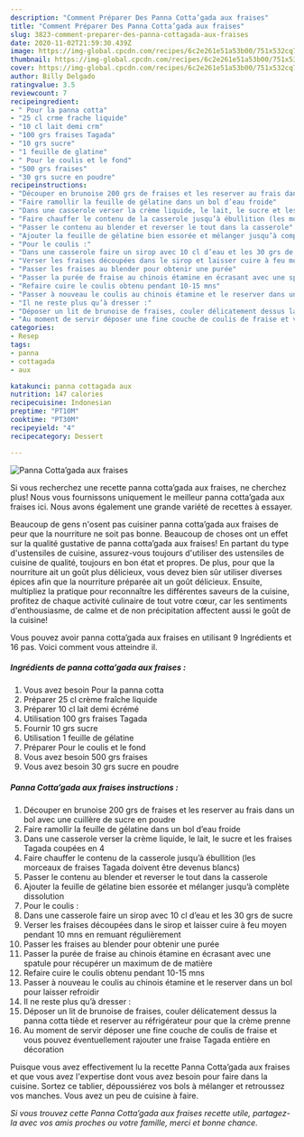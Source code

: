 ```yaml
---
description: "Comment Préparer Des Panna Cotta’gada aux fraises"
title: "Comment Préparer Des Panna Cotta’gada aux fraises"
slug: 3823-comment-preparer-des-panna-cottagada-aux-fraises
date: 2020-11-02T21:59:30.439Z
image: https://img-global.cpcdn.com/recipes/6c2e261e51a53b00/751x532cq70/panna-cottagada-aux-fraises-photo-principale-de-la-recette.jpg
thumbnail: https://img-global.cpcdn.com/recipes/6c2e261e51a53b00/751x532cq70/panna-cottagada-aux-fraises-photo-principale-de-la-recette.jpg
cover: https://img-global.cpcdn.com/recipes/6c2e261e51a53b00/751x532cq70/panna-cottagada-aux-fraises-photo-principale-de-la-recette.jpg
author: Billy Delgado
ratingvalue: 3.5
reviewcount: 7
recipeingredient:
- " Pour la panna cotta"
- "25 cl crme frache liquide"
- "10 cl lait demi crm"
- "100 grs fraises Tagada"
- "10 grs sucre"
- "1 feuille de glatine"
- " Pour le coulis et le fond"
- "500 grs fraises"
- "30 grs sucre en poudre"
recipeinstructions:
- "Découper en brunoise 200 grs de fraises et les reserver au frais dans un bol avec une cuillère de sucre en poudre"
- "Faire ramollir la feuille de gélatine dans un bol d’eau froide"
- "Dans une casserole verser la crème liquide, le lait, le sucre et les fraises Tagada coupées en 4"
- "Faire chauffer le contenu de la casserole jusqu’à ébullition (les morceaux de fraises Tagada doivent être devenus blancs)"
- "Passer le contenu au blender et reverser le tout dans la casserole"
- "Ajouter la feuille de gélatine bien essorée et mélanger jusqu’à complète dissolution"
- "Pour le coulis :"
- "Dans une casserole faire un sirop avec 10 cl d’eau et les 30 grs de sucre"
- "Verser les fraises découpées dans le sirop et laisser cuire à feu moyen pendant 10 mns en remuant régulièrement"
- "Passer les fraises au blender pour obtenir une purée"
- "Passer la purée de fraise au chinois étamine en écrasant avec une spatule pour récupérer un maximum de de matière"
- "Refaire cuire le coulis obtenu pendant 10-15 mns"
- "Passer à nouveau le coulis au chinois étamine et le reserver dans un bol pour laisser refroidir"
- "Il ne reste plus qu’à dresser :"
- "Déposer un lit de brunoise de fraises, couler délicatement dessus la panna cotta tiède et reserver au réfrigérateur pour que la crème prenne"
- "Au moment de servir déposer une fine couche de coulis de fraise et vous pouvez éventuellement rajouter une fraise Tagada entière en décoration"
categories:
- Resep
tags:
- panna
- cottagada
- aux

katakunci: panna cottagada aux 
nutrition: 147 calories
recipecuisine: Indonesian
preptime: "PT10M"
cooktime: "PT30M"
recipeyield: "4"
recipecategory: Dessert

---
```



![Panna Cotta’gada aux fraises](https://img-global.cpcdn.com/recipes/6c2e261e51a53b00/751x532cq70/panna-cottagada-aux-fraises-photo-principale-de-la-recette.jpg)

Si vous recherchez une recette panna cotta’gada aux fraises, ne cherchez plus! Nous vous fournissons uniquement le meilleur panna cotta’gada aux fraises ici. Nous avons également une grande variété de recettes à essayer.

Beaucoup de gens n'osent pas cuisiner panna cotta’gada aux fraises de peur que la nourriture ne soit pas bonne. Beaucoup de choses ont un effet sur la qualité gustative de panna cotta’gada aux fraises! En partant du type d'ustensiles de cuisine, assurez-vous toujours d'utiliser des ustensiles de cuisine de qualité, toujours en bon état et propres. De plus, pour que la nourriture ait un goût plus délicieux, vous devez bien sûr utiliser diverses épices afin que la nourriture préparée ait un goût délicieux. Ensuite, multipliez la pratique pour reconnaître les différentes saveurs de la cuisine, profitez de chaque activité culinaire de tout votre cœur, car les sentiments d'enthousiasme, de calme et de non précipitation affectent aussi le goût de la cuisine!

<!--inarticleads1-->

Vous pouvez avoir panna cotta’gada aux fraises en utilisant 9 Ingrédients et 16 pas. Voici comment vous atteindre il.

##### Ingrédients de panna cotta’gada aux fraises :

1. Vous avez besoin  Pour la panna cotta
1. Préparer 25 cl crème fraîche liquide
1. Préparer 10 cl lait demi écrémé
1. Utilisation 100 grs fraises Tagada
1. Fournir 10 grs sucre
1. Utilisation 1 feuille de gélatine
1. Préparer  Pour le coulis et le fond
1. Vous avez besoin 500 grs fraises
1. Vous avez besoin 30 grs sucre en poudre




<!--inarticleads2-->

##### Panna Cotta’gada aux fraises instructions :

1. Découper en brunoise 200 grs de fraises et les reserver au frais dans un bol avec une cuillère de sucre en poudre
1. Faire ramollir la feuille de gélatine dans un bol d’eau froide
1. Dans une casserole verser la crème liquide, le lait, le sucre et les fraises Tagada coupées en 4
1. Faire chauffer le contenu de la casserole jusqu’à ébullition (les morceaux de fraises Tagada doivent être devenus blancs)
1. Passer le contenu au blender et reverser le tout dans la casserole
1. Ajouter la feuille de gélatine bien essorée et mélanger jusqu’à complète dissolution
1. Pour le coulis :
1. Dans une casserole faire un sirop avec 10 cl d’eau et les 30 grs de sucre
1. Verser les fraises découpées dans le sirop et laisser cuire à feu moyen pendant 10 mns en remuant régulièrement
1. Passer les fraises au blender pour obtenir une purée
1. Passer la purée de fraise au chinois étamine en écrasant avec une spatule pour récupérer un maximum de de matière
1. Refaire cuire le coulis obtenu pendant 10-15 mns
1. Passer à nouveau le coulis au chinois étamine et le reserver dans un bol pour laisser refroidir
1. Il ne reste plus qu’à dresser :
1. Déposer un lit de brunoise de fraises, couler délicatement dessus la panna cotta tiède et reserver au réfrigérateur pour que la crème prenne
1. Au moment de servir déposer une fine couche de coulis de fraise et vous pouvez éventuellement rajouter une fraise Tagada entière en décoration




<!--inarticleads1-->

<p>
Puisque vous avez effectivement lu la recette Panna Cotta’gada aux fraises et que vous avez l'expertise dont vous avez besoin pour faire dans la cuisine. Sortez ce tablier, dépoussiérez vos bols à mélanger et retroussez vos manches. Vous avez un peu de cuisine à faire.
</p>

<p>
<i>Si vous trouvez cette Panna Cotta’gada aux fraises recette utile, partagez-la avec vos amis proches ou votre famille, merci et bonne chance.</i>
</p>

